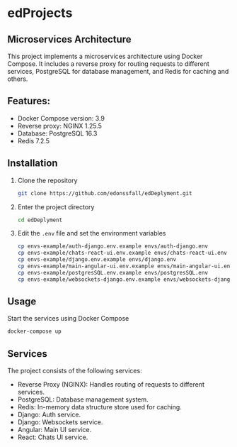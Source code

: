 # edProjects

## Microservices Architecture

This project implements a microservices architecture using Docker Compose. It includes a reverse proxy for routing
requests to different services, PostgreSQL for database management, and Redis for caching and others.

## Features:

- Docker Compose version: 3.9
- Reverse proxy: NGINX 1.25.5
- Database: PostgreSQL 16.3
- Redis 7.2.5

## Installation

1. Clone the repository
    ```bash
    git clone https://github.com/edonssfall/edDeplyment.git
    ```
2. Enter the project directory
    ```bash
    cd edDeplyment
    ```
3. Edit the `.env` file and set the environment variables
    ```bash
    cp envs-example/auth-django.env.example envs/auth-django.env
   cp envs-example/chats-react-ui.env.example envs/chats-react-ui.env
   cp envs-example/django.env.example envs/django.env
   cp envs-example/main-angular-ui.env.example envs/main-angular-ui.env
   cp envs-example/postgresSQL.env.example envs/postgresSQL.env
   cp envs-example/websockets-django.env.example envs/websockets-django.env
    ```
   
## Usage
Start the services using Docker Compose
```bash
docker-compose up
```

## Services
The project consists of the following services:

- Reverse Proxy (NGINX): Handles routing of requests to different services.
- PostgreSQL: Database management system.
- Redis: In-memory data structure store used for caching.
- Django: Auth service.
- Django: Websockets service.
- Angular: Main UI service.
- React: Chats UI service.